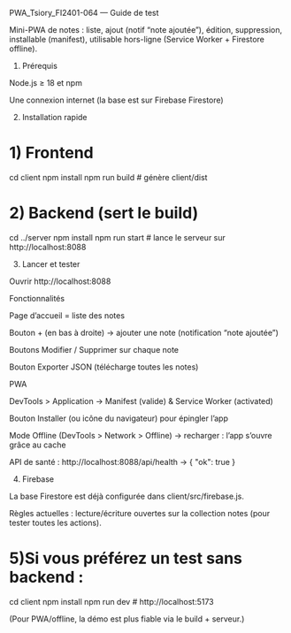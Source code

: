 PWA_Tsiory_FI2401-064 — Guide de test

Mini-PWA de notes : liste, ajout (notif “note ajoutée”), édition, suppression, installable (manifest), utilisable hors-ligne (Service Worker + Firestore offline).

1) Prérequis

Node.js ≥ 18 et npm

Une connexion internet (la base est sur Firebase Firestore)

2) Installation rapide
# 1) Frontend
cd client
npm install
npm run build   # génère client/dist

# 2) Backend (sert le build)
cd ../server
npm install
npm run start   # lance le serveur sur http://localhost:8088




3) Lancer et tester

Ouvrir http://localhost:8088

Fonctionnalités

Page d’accueil = liste des notes

Bouton + (en bas à droite) → ajouter une note (notification “note ajoutée”)

Boutons Modifier / Supprimer sur chaque note

Bouton Exporter JSON (télécharge toutes les notes)

PWA

DevTools > Application → Manifest (valide) & Service Worker (activated)

Bouton Installer (ou icône du navigateur) pour épingler l’app

Mode Offline (DevTools > Network > Offline) → recharger : l’app s’ouvre grâce au cache

API de santé : http://localhost:8088/api/health → { "ok": true }

4) Firebase

La base Firestore est déjà configurée dans client/src/firebase.js.

Règles actuelles : lecture/écriture ouvertes sur la collection notes (pour tester toutes les actions).

# 5)Si vous préférez un test sans backend :

cd client
npm install
npm run dev   # http://localhost:5173


(Pour PWA/offline, la démo est plus fiable via le build + serveur.)